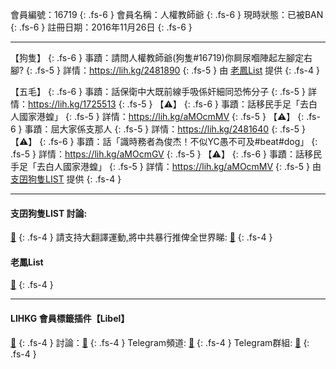 會員編號：16719
{: .fs-6 }
會員名稱：人權教師爺
{: .fs-6 }
現時狀態：已被BAN
{: .fs-6 }
註冊日期：2016年11月26日
{: .fs-6 }

---

<div class="code-example" markdown="1">

【狗隻】
{: .fs-6 }
事蹟：請問人權教師爺(狗隻#16719)你屙尿嗰陣起左腳定右腳?
{: .fs-5 }
詳情：https://lih.kg/2481890
{: .fs-5 }
由 [老鳳List](#老鳳list) 提供
{: .fs-4 }

</div>
<div class="code-example" markdown="1">

【五毛】
{: .fs-6 }
事蹟：話保衛中大既前線手吸係奸細同恐怖分子
{: .fs-5 }
詳情：https://lih.kg/1725513
{: .fs-5 }
【⚠️】
{: .fs-6 }
事蹟：話移民手足「去白人國家港蝗」
{: .fs-5 }
詳情：https://lih.kg/aMOcmMV
{: .fs-5 }
【⚠️】
{: .fs-6 }
事蹟：屈大家係支那人
{: .fs-5 }
詳情：https://lih.kg/2481640
{: .fs-5 }
【⚠️】
{: .fs-6 }
事蹟：話「識時務者為俊杰！不似YC愚不可及#beat#dog」
{: .fs-5 }
詳情：https://lih.kg/aMOcmGV
{: .fs-5 }
【⚠️】
{: .fs-6 }
事蹟：話移民手足「去白人國家港蝗」
{: .fs-5 }
詳情：https://lih.kg/aMOcmMV
{: .fs-5 }
由 [支囝狗隻LIST](#支囝狗隻list-討論) 提供
{: .fs-4 }
</div>

---

#### 支囝狗隻LIST 討論: 
[🔗](https://lih.kg/2908480)
{: .fs-4 }
請支持大翻譯運動,將中共暴行推俾全世界睇: [🔗](https://twitter.com/tgtm_official)
{: .fs-4 }
#### 老鳳List
[🔗](https://lihkg.com/thread/2808424)
{: .fs-4 }

---

#### LIHKG 會員標籤插件【Libel】
[🔗](https://kitce.github.io/libel)
{: .fs-4 }
討論：[🔗](https://lih.kg/2841778)
{: .fs-4 }
Telegram頻道: [🔗](https://t.me/LibelOfficialChannel)
{: .fs-4 }
Telegram群組: [🔗](https://t.me/LibelOfficialGroup)
{: .fs-4 }
